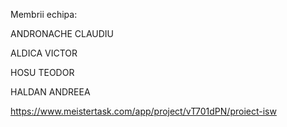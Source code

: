 Membrii echipa:

ANDRONACHE CLAUDIU

ALDICA VICTOR

HOSU TEODOR

HALDAN ANDREEA

https://www.meistertask.com/app/project/vT701dPN/proiect-isw
